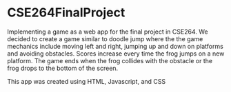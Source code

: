 # CSE264FinalProject
Implementing a game as a web app for the final project in CSE264. We decided to create a game similar to doodle jump where the the game mechanics include moving left and right, jumping up and down on platforms and avoiding obstacles. Scores increase every time the frog jumps on a new platform. The game ends when the frog collides with the obstacle or the frog drops to the bottom of the screen. 

This app was created using HTML, Javascript, and CSS
